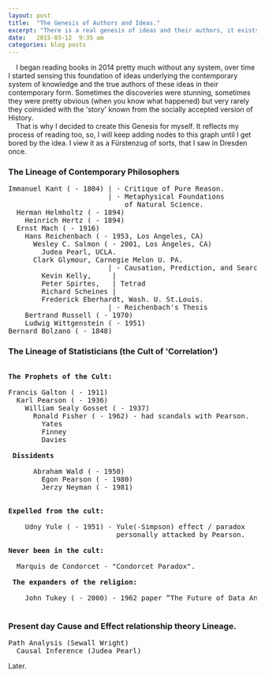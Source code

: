 ```yaml
---
layout: post
title:  "The Genesis of Authors and Ideas."
excerpt: "There is a real genesis of ideas and their authors, it exists. It is well hidden, that is true, but finally you can figure it out yourself (for yourself) in this age of instantly accessible information."
date:   2015-03-12  9:35 am
categories: blog posts
---
```

&nbsp;&nbsp;&nbsp;&nbsp;I began reading books in 2014 pretty much without any system, over time I started sensing this foundation of ideas underlying the contemporary system of knowledge and the true authors of these ideas in their contemporary form. Sometimes the discoveries were stunning, sometimes they were pretty obvious (when you know what happened) but very rarely they coinsided with the 'story' known from the socially accepted version of History.<br>
&nbsp;&nbsp;&nbsp;&nbsp;That is why I decided to create this Genesis for myself. It reflects my process of reading too, so, I will keep adding nodes to this graph until I get bored by the idea. I view it as a Fürstenzug of sorts, that I saw in Dresden once.<br>
### The Lineage of Contemporary Philosophers
<pre>
Immanuel Kant ( - 1804) | - Critique of Pure Reason.
                        | - Metaphysical Foundations
                            of Natural Science.
  Herman Helmholtz ( - 1894)
    Heinrich Hertz ( - 1894)
  Ernst Mach ( - 1916)
    Hans Reichenbach ( - 1953, Los Angeles, CA)
      Wesley C. Salmon ( - 2001, Los Angeles, CA)
        Judea Pearl, UCLA.
      Clark Glymour, Carnegie Melon U. PA.
                        | - Causation, Prediction, and Search
        Kevin Kelly,     |
        Peter Spirtes,   | Tetrad
        Richard Scheines |
        Frederick Eberhardt, Wash. U. St.Louis.
                        | - Reichenbach's Thesis
    Bertrand Russell ( - 1970)
    Ludwig Wittgenstein ( - 1951)
Bernard Bolzano ( - 1848)
</pre>
### The Lineage of Statisticians (the Cult of 'Correlation')
<pre>

<b>The Prophets of the Cult:</b>

Francis Galton ( - 1911)
  Karl Pearson ( - 1936)
    William Sealy Gosset ( - 1937)
      Ronald Fisher ( - 1962) - had scandals with Pearson.
        Yates
        Finney
        Davies
      
<b> Dissidents</b>    

      Abraham Wald ( - 1950)
        Egon Pearson ( - 1980)
        Jerzy Neyman ( - 1981)  

        
<b>Expelled from the cult:</b>

    Udny Yule ( - 1951) - Yule(-Simpson) effect / paradox
                          personally attacked by Pearson.
  
<b>Never been in the cult:</b>

  Marquis de Condorcet - "Condorcet Paradox".
  
<b> The expanders of the religion:</b>

    John Tukey ( - 2000) - 1962 paper “The Future of Data Analysis.”
    
</pre>
### Present day Cause and Effect relationship theory Lineage.
<pre>
Path Analysis (Sewall Wright)
  Causal Inference (Judea Pearl)
</pre>
Later.
